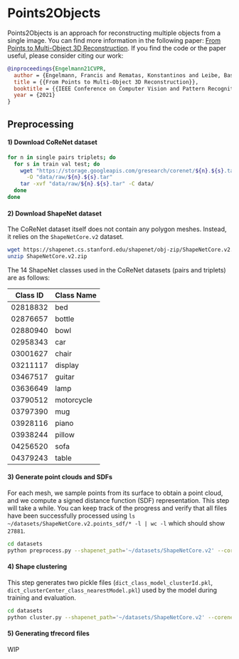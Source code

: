 # Points2Objects

Points2Objects is an approach for reconstructing multiple objects from a single image.
You can find more information in the following paper:
[From Points to Multi-Object 3D Reconstruction](https://openaccess.thecvf.com/content/CVPR2021/html/Engelmann_From_Points_to_Multi-Object_3D_Reconstruction_CVPR_2021_paper.html).
If you find the code or the paper useful, please consider citing our work:
```bibtex
@inproceedings{Engelmann21CVPR,
  author = {Engelmann, Francis and Rematas, Konstantinos and Leibe, Bastian and Ferrari, Vittorio},
  title = {{From Points to Multi-Object 3D Reconstruction}},
  booktitle = {{IEEE Conference on Computer Vision and Pattern Recognition (CVPR)}},
  year = {2021}
}
```

## Preprocessing

#### 1) Download CoReNet dataset

```bash
for n in single pairs triplets; do  
  for s in train val test; do
    wget "https://storage.googleapis.com/gresearch/corenet/${n}.${s}.tar" \
      -O "data/raw/${n}.${s}.tar" 
    tar -xvf "data/raw/${n}.${s}.tar" -C data/ 
  done 
done
```

#### 2) Download ShapeNet dataset

The CoReNet dataset itself does not contain any polygon meshes.
Instead, it relies on the ```ShapeNetCore.v2``` dataset.
```bash
wget https://shapenet.cs.stanford.edu/shapenet/obj-zip/ShapeNetCore.v2.zip --no-check-certificate
unzip ShapeNetCore.v2.zip
```

The 14 ShapeNet classes used in the CoReNet datasets (pairs and triplets) are as follows:

| Class ID | Class Name  |
|----------|-------------|
| 02818832 | bed 	       |
| 02876657 | bottle 	    |
| 02880940 | bowl 	      |
| 02958343 | car 	       |
| 03001627 | chair 	     |
| 03211117 | display 	   |
| 03467517 | guitar 	    |
| 03636649 | lamp 	      |
| 03790512 | motorcycle  |
| 03797390 | mug 	       |
| 03928116 | piano 	     |
| 03938244 | pillow 	    |
| 04256520 | sofa 	      |
| 04379243 | table 	     |

#### 3) Generate point clouds and SDFs
For each mesh, we sample points from its surface to obtain a point cloud,
and we compute a signed distance function (SDF) representation.
This step will take a while.
You can keep track of the progress and verify that all files have been successfully processed using
`ls ~/datasets/ShapeNetCore.v2.points_sdf/* -l | wc -l` which should show `27881`.

```bash
cd datasets
python preprocess.py --shapenet_path='~/datasets/ShapeNetCore.v2' --corenet_path='~/datasets/corenet/data' --output_path='~/datasets/ShapeNetCore.v2.points_sdf'
```

#### 4) Shape clustering
This step generates two pickle files (`dict_class_model_clusterId.pkl`, `dict_clusterCenter_class_nearestModel.pkl`) used by the model during training and evaluation.
```bash
cd datasets
python cluster.py --shapenet_path='~/datasets/ShapeNetCore.v2' --corenet_path='~/datasets/corenet/data' --sdf_path='~/datasets/ShapeNetCore.v2.points_sdf'
```

#### 5) Generating tfrecord files
WIP